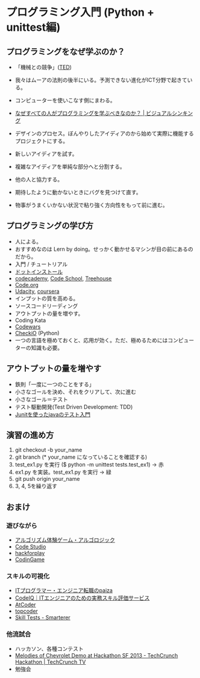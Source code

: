 # プログラミング入門 (Python + unittest編)

## プログラミングをなぜ学ぶのか？

- 「機械との競争」([TED](http://www.ted.com/talks/erik_brynjolfsson_the_key_to_growth_race_em_with_em_the_machines?language=ja))
 - 我々はムーアの法則の後半にいる。予測できない進化がICT分野で起きている。
 - コンピューターを使いこなす側にまわる。

- [なぜすべての人がプログラミングを学ぶべきなのか？ | ビジュアルシンキング](http://www.visualthinking.jp/archives/19222)
 - デザインのプロセス。ぼんやりしたアイディアのから始めて実際に機能するプロジェクトにする。
 - 新しいアイディアを試す。
 - 複雑なアイディアを単純な部分へと分割する。
 - 他の人と協力する。
 - 期待したように動かないときにバグを見つけて直す。
 - 物事がうまくいかない状況で粘り強く方向性をもって前に進む。

## プログラミングの学び方

- 人による。
- おすすめなのは Lern by doing。せっかく動かせるマシンが目の前にあるのだから。
- 入門 / チュートリアル
 - [ドットインストール](http://www.dotinstall.com/)
 - [codecademy](http://www.codecademy.com/), [Code School](https://www.codeschool.com/), [Treehouse](http://teamtreehouse.com/)
 - [Code.org](http://code.org/learn)
 - [Udacity](https://www.udacity.com), [coursera](https://www.coursera.org/) 
- インプットの質を高める。
 - ソースコードリーディング
- アウトプットの量を増やす。
 - Coding Kata
 - [Codewars](http://www.codewars.com/)
 - [CheckiO](http://www.checkio.org/) (Python)
- 一つの言語を極めておくと、応用が効く。ただ、極めるためにはコンピューターの知識も必要。

## アウトプットの量を増やす
- 鉄則「一度に一つのことをする」
- 小さなゴールを決め、それをクリアして、次に進む
 - 小さなゴール＝テスト
 - テスト駆動開発(Test Driven Development: TDD)
- [Junitを使ったjavaのテスト入門](http://www.slideshare.net/SatoshiKubo1/junitjava)

## 演習の進め方
1. git checkout -b your_name
2. git branch (* your_name になっていることを確認する)
3. test_ex1.py を実行 ($ python -m unittest tests.test_ex1) -> 赤
4. ex1.py を実装。test_ex1.py を実行 -> 緑
5. git push origin your_name
6. 3, 4, 5を繰り返す

## おまけ

### 遊びながら
- [アルゴリズム体験ゲーム・アルゴロジック](http://home.jeita.or.jp/is/highschool/algo/)
- [Code Studio](http://studio.code.org/)
- [hackforplay](https://note.mu/teramotodaiki/n/n97004eaadc98)
- [CodinGame](http://www.codingame.com/home)

### スキルの可視化
- [ITプログラマー・エンジニア転職のpaiza](http://paiza.jp/)
- [CodeIQ｜ITエンジニアのための実務スキル評価サービス](https://codeiq.jp/)
- [AtCoder](http://atcoder.jp/)
- [topcoder](http://www.topcoder.com/)
- [Skill Tests - Smarterer](http://smarterer.com/home)

### 他流試合
- ハッカソン、各種コンテスト
- [Melodies of Chevrolet Demo at Hackathon SF 2013 - TechCrunch Hackathon | TechCrunch TV](http://techcrunch.com/video/melodies-of-chevrolet-demo-at-hackathon-sf-2013/517925786/)
- 勉強会

